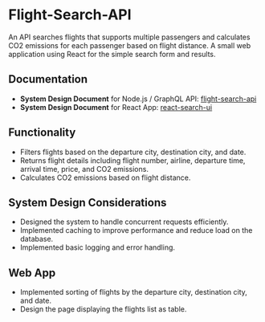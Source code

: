 # Flight-Search-API

An API searches flights that supports multiple passengers and calculates CO2 emissions for each passenger based on flight distance. A small web application using React for the simple search form and results.

## Documentation

- **System Design Document** for Node.js / GraphQL API:   [flight-search-api](flight-search-api/README.md)
- **System Design Document** for React App:   [react-search-ui](react-search-ui/README.md)

## Functionality

- Filters flights based on the departure city, destination city, and date.
- Returns flight details including flight number, airline, departure time, arrival time, price, and CO2 emissions.
- Calculates CO2 emissions based on flight distance.

## System Design Considerations

- Designed the system to handle concurrent requests efficiently.
- Implemented caching to improve performance and reduce load on the database.
- Implemented basic logging and error handling.

## Web App

- Implemented sorting of flights by the departure city, destination city, and date.
- Design the page displaying the flights list as table.

